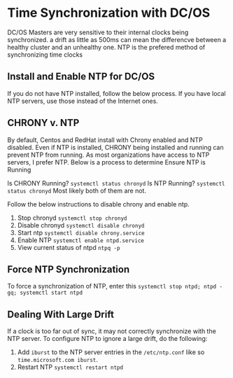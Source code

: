 # Time Synchronization with DC/OS

DC/OS Masters are very sensitive to their internal clocks being synchronized.  a drift as little as 500ms can mean the differencve between a healthy cluster and an unhealthy one.  NTP is the prefered method of synchronizing time clocks

## Install and Enable NTP for DC/OS
If you do not have NTP installed, follow the below process.  If you have local NTP servers, use those instead of the Internet ones.


## CHRONY v. NTP

By default, Centos and RedHat install with Chrony enabled and NTP disabled.  Even if NTP is installed, CHRONY being installed and running can prevent NTP from running.  As most organizations have access to NTP servers, I prefer NTP.  Below is a process to determine Ensure NTP is Running

Is CHRONY Running? `systemctl status chronyd`
Is NTP Running? `systemctl status chronyd`
Most likely both of them are not.

Follow the below instructions to disable chrony and enable ntp.

1.  Stop chronyd `systemctl stop chronyd`
2.  Disable chronyd `systemctl disable chronyd`
3.  Start ntp `systemctl disable chrony.service`
4.  Enable NTP `systemctl enable ntpd.service`
5.  View current status of ntpd `ntpq -p`

## Force NTP Synchronization
To force a synchronization of NTP, enter this `systemctl stop ntpd; ntpd -gq; systemctl start ntpd`

## Dealing With Large Drift
If a clock is too far out of sync, it may not correctly synchronize with the NTP server.  To configure NTP to ignore a large drift, do the following:
1.  Add `iburst` to the NTP server entries in the `/etc/ntp.conf` like so `time.microsoft.com iburst`.  
2.  Restart NTP `systemctl restart ntpd`

